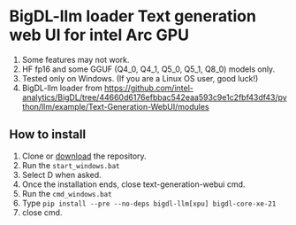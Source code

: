 # BigDL-llm loader Text generation web UI for intel Arc GPU
1) Some features may not work.
2) HF fp16 and some GGUF (Q4_0, Q4_1, Q5_0, Q5_1, Q8_0) models only.
3) Tested only on Windows. (If you are a Linux OS user, good luck!)
4) BigDL-llm loader from https://github.com/intel-analytics/BigDL/tree/44660d6176efbbac542eaa593c9e1c2fbf43df43/python/llm/example/Text-Generation-WebUI/modules

## How to install
1) Clone or [download](https://github.com/ccvv804/text-generation-webui/archive/refs/heads/main.zip) the repository.
2) Run the `start_windows.bat`
3) Select D when asked.
4) Once the installation ends, close text-generation-webui cmd.
5) Run the `cmd_windows.bat`
6) Type `pip install --pre --no-deps bigdl-llm[xpu] bigdl-core-xe-21`
7) close cmd.
